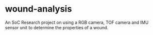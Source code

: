 # wound-analysis
An SoC Research project on using a RGB camera, TOF camera and IMU sensor unit to determine the properties of a wound.